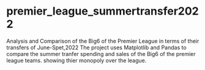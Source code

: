 # premier_league_summertransfer2022
Analysis and Comparison of the Big6 of the Premier League in terms of their transfers of June-Spet,2022 
The project uses Matplotlib and Pandas to compare the summer tranfer spending and sales of the Big6 of the premier league teams. showing thier monopoly over the league.
